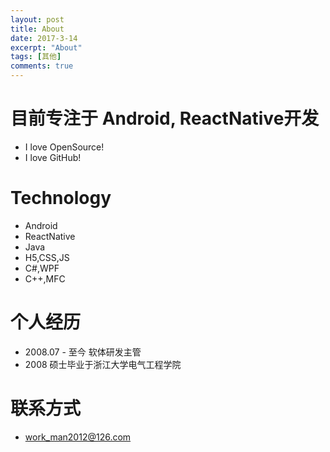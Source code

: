 ```yaml
---
layout: post
title: About
date: 2017-3-14
excerpt: "About"
tags: [其他]
comments: true
---
```


    
# 目前专注于 Android, ReactNative开发	

- I love OpenSource!
- I love GitHub!

# Technology

* Android
* ReactNative
* Java
* H5,CSS,JS
* C#,WPF
* C++,MFC

# 个人经历

* 2008.07 - 至今 软体研发主管
* 2008 硕士毕业于浙江大学电气工程学院

# 联系方式

* work_man2012@126.com
